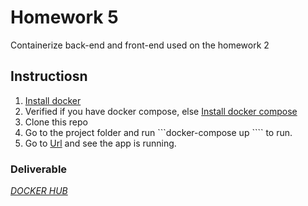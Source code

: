 # Homework 5
Containerize back-end and front-end used on the homework 2

## Instructiosn
1. [Install docker](https://docs.docker.com/get-docker/)
2. Verified if you have docker compose, else [Install docker compose](https://docs.docker.com/compose/install/)
3. Clone  this repo 
4. Go to the project folder and run   ```docker-compose up ```` to run.
5. Go to [Url](http://localhost:1080) and see the app is running.

### Deliverable
[*DOCKER HUB*](https://hub.docker.com/u/epalaciol)